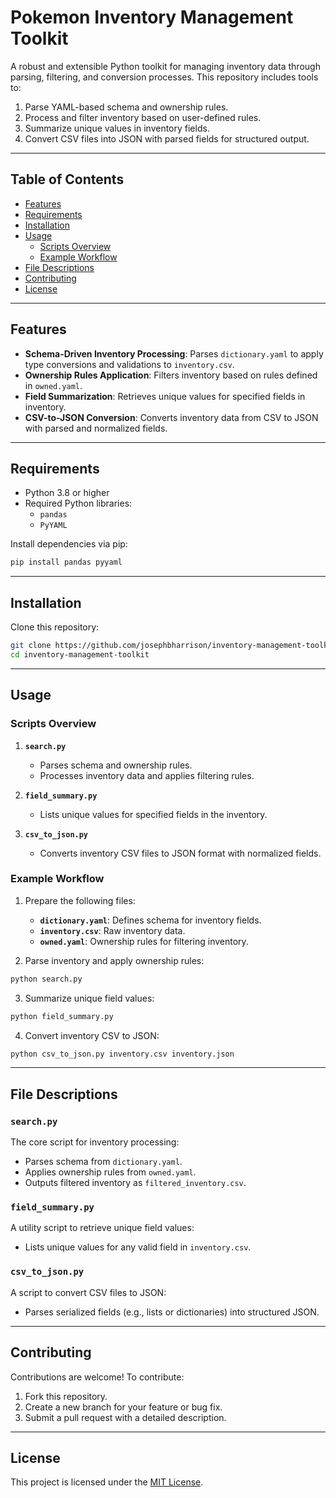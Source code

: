 # Pokemon Inventory Management Toolkit

A robust and extensible Python toolkit for managing inventory data through parsing, filtering, and conversion processes. This repository includes tools to:

1. Parse YAML-based schema and ownership rules.
2. Process and filter inventory based on user-defined rules.
3. Summarize unique values in inventory fields.
4. Convert CSV files into JSON with parsed fields for structured output.

---

## Table of Contents

- [Features](#features)
- [Requirements](#requirements)
- [Installation](#installation)
- [Usage](#usage)
  - [Scripts Overview](#scripts-overview)
  - [Example Workflow](#example-workflow)
- [File Descriptions](#file-descriptions)
- [Contributing](#contributing)
- [License](#license)

---

## Features

- **Schema-Driven Inventory Processing**: Parses `dictionary.yaml` to apply type conversions and validations to `inventory.csv`.
- **Ownership Rules Application**: Filters inventory based on rules defined in `owned.yaml`.
- **Field Summarization**: Retrieves unique values for specified fields in inventory.
- **CSV-to-JSON Conversion**: Converts inventory data from CSV to JSON with parsed and normalized fields.

---

## Requirements

- Python 3.8 or higher
- Required Python libraries:
  - `pandas`
  - `PyYAML`

Install dependencies via pip:

```bash
pip install pandas pyyaml
```

---

## Installation

Clone this repository:

```bash
git clone https://github.com/josephbharrison/inventory-management-toolkit.git
cd inventory-management-toolkit
```

---

## Usage

### Scripts Overview

1. **`search.py`**
   - Parses schema and ownership rules.
   - Processes inventory data and applies filtering rules.

2. **`field_summary.py`**
   - Lists unique values for specified fields in the inventory.

3. **`csv_to_json.py`**
   - Converts inventory CSV files to JSON format with normalized fields.

### Example Workflow

1. Prepare the following files:
   - **`dictionary.yaml`**: Defines schema for inventory fields.
   - **`inventory.csv`**: Raw inventory data.
   - **`owned.yaml`**: Ownership rules for filtering inventory.

2. Parse inventory and apply ownership rules:

```bash
python search.py
```

3. Summarize unique field values:

```bash
python field_summary.py
```

4. Convert inventory CSV to JSON:

```bash
python csv_to_json.py inventory.csv inventory.json
```

---

## File Descriptions

### `search.py`

The core script for inventory processing:
- Parses schema from `dictionary.yaml`.
- Applies ownership rules from `owned.yaml`.
- Outputs filtered inventory as `filtered_inventory.csv`.

### `field_summary.py`

A utility script to retrieve unique field values:
- Lists unique values for any valid field in `inventory.csv`.

### `csv_to_json.py`

A script to convert CSV files to JSON:
- Parses serialized fields (e.g., lists or dictionaries) into structured JSON.

---

## Contributing

Contributions are welcome! To contribute:
1. Fork this repository.
2. Create a new branch for your feature or bug fix.
3. Submit a pull request with a detailed description.

---

## License

This project is licensed under the [MIT License](LICENSE).

